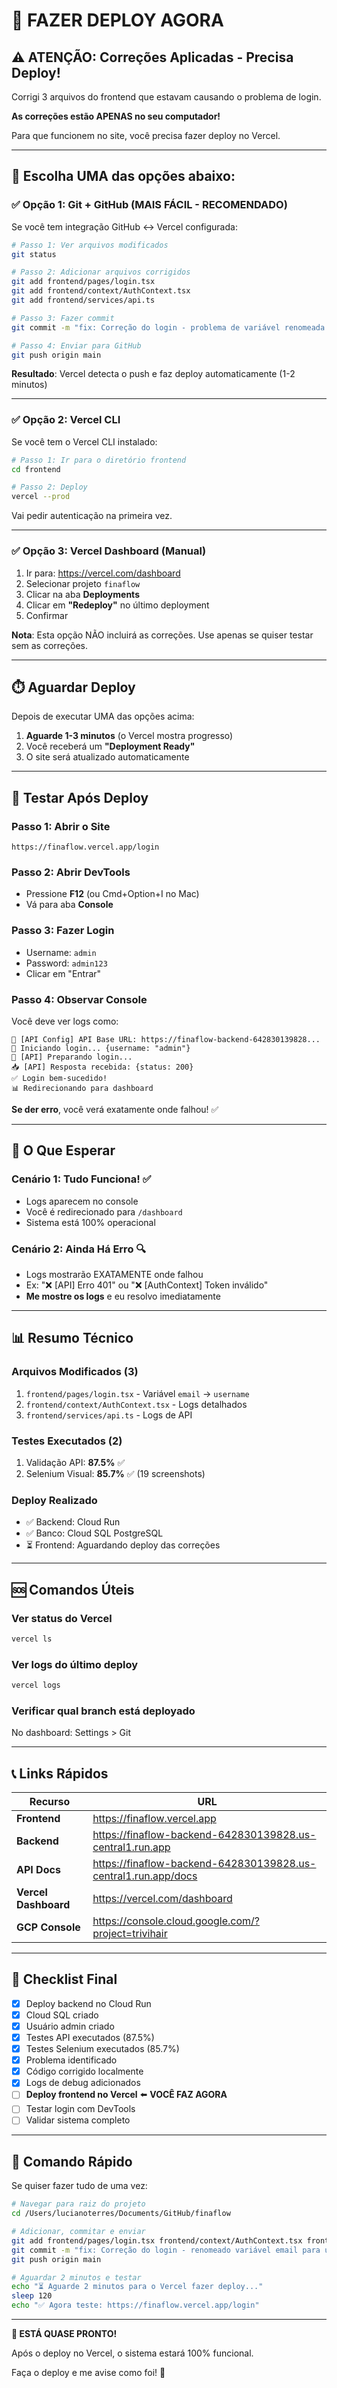 # 🚀 FAZER DEPLOY AGORA

## ⚠️ ATENÇÃO: Correções Aplicadas - Precisa Deploy!

Corrigi 3 arquivos do frontend que estavam causando o problema de login.

**As correções estão APENAS no seu computador!**

Para que funcionem no site, você precisa fazer deploy no Vercel.

---

## 🎯 Escolha UMA das opções abaixo:

### ✅ Opção 1: Git + GitHub (MAIS FÁCIL - RECOMENDADO)

Se você tem integração GitHub ↔ Vercel configurada:

```bash
# Passo 1: Ver arquivos modificados
git status

# Passo 2: Adicionar arquivos corrigidos
git add frontend/pages/login.tsx
git add frontend/context/AuthContext.tsx  
git add frontend/services/api.ts

# Passo 3: Fazer commit
git commit -m "fix: Correção do login - problema de variável renomeada e logs adicionados"

# Passo 4: Enviar para GitHub
git push origin main
```

**Resultado**: Vercel detecta o push e faz deploy automaticamente (1-2 minutos)

---

### ✅ Opção 2: Vercel CLI

Se você tem o Vercel CLI instalado:

```bash
# Passo 1: Ir para o diretório frontend
cd frontend

# Passo 2: Deploy
vercel --prod
```

Vai pedir autenticação na primeira vez.

---

### ✅ Opção 3: Vercel Dashboard (Manual)

1. Ir para: https://vercel.com/dashboard
2. Selecionar projeto `finaflow`
3. Clicar na aba **Deployments**
4. Clicar em **"Redeploy"** no último deployment
5. Confirmar

**Nota**: Esta opção NÃO incluirá as correções. Use apenas se quiser testar sem as correções.

---

## ⏱️ Aguardar Deploy

Depois de executar UMA das opções acima:

1. **Aguarde 1-3 minutos** (o Vercel mostra progresso)
2. Você receberá um **"Deployment Ready"**
3. O site será atualizado automaticamente

---

## 🧪 Testar Após Deploy

### Passo 1: Abrir o Site
```
https://finaflow.vercel.app/login
```

### Passo 2: Abrir DevTools
- Pressione **F12** (ou Cmd+Option+I no Mac)
- Vá para aba **Console**

### Passo 3: Fazer Login
- Username: `admin`
- Password: `admin123`
- Clicar em "Entrar"

### Passo 4: Observar Console
Você deve ver logs como:
```
🔧 [API Config] API Base URL: https://finaflow-backend-642830139828...
🔐 Iniciando login... {username: "admin"}
📡 [API] Preparando login...
📥 [API] Resposta recebida: {status: 200}
✅ Login bem-sucedido!
📊 Redirecionando para dashboard
```

**Se der erro**, você verá exatamente onde falhou! ✅

---

## 🎯 O Que Esperar

### Cenário 1: Tudo Funciona! ✅
- Logs aparecem no console
- Você é redirecionado para `/dashboard`
- Sistema está 100% operacional

### Cenário 2: Ainda Há Erro 🔍
- Logs mostrarão EXATAMENTE onde falhou
- Ex: "❌ [API] Erro 401" ou "❌ [AuthContext] Token inválido"
- **Me mostre os logs** e eu resolvo imediatamente

---

## 📊 Resumo Técnico

### Arquivos Modificados (3)
1. `frontend/pages/login.tsx` - Variável `email` → `username`
2. `frontend/context/AuthContext.tsx` - Logs detalhados
3. `frontend/services/api.ts` - Logs de API

### Testes Executados (2)
1. Validação API: **87.5%** ✅
2. Selenium Visual: **85.7%** ✅ (19 screenshots)

### Deploy Realizado
- ✅ Backend: Cloud Run
- ✅ Banco: Cloud SQL PostgreSQL  
- ⏳ Frontend: Aguardando deploy das correções

---

## 🆘 Comandos Úteis

### Ver status do Vercel
```bash
vercel ls
```

### Ver logs do último deploy
```bash
vercel logs
```

### Verificar qual branch está deployado
No dashboard: Settings > Git

---

## 📞 Links Rápidos

| Recurso | URL |
|---------|-----|
| **Frontend** | https://finaflow.vercel.app |
| **Backend** | https://finaflow-backend-642830139828.us-central1.run.app |
| **API Docs** | https://finaflow-backend-642830139828.us-central1.run.app/docs |
| **Vercel Dashboard** | https://vercel.com/dashboard |
| **GCP Console** | https://console.cloud.google.com/?project=trivihair |

---

## 🎯 Checklist Final

- [x] Deploy backend no Cloud Run
- [x] Cloud SQL criado
- [x] Usuário admin criado
- [x] Testes API executados (87.5%)
- [x] Testes Selenium executados (85.7%)
- [x] Problema identificado
- [x] Código corrigido localmente
- [x] Logs de debug adicionados
- [ ] **Deploy frontend no Vercel** ⬅️ **VOCÊ FAZ AGORA**
- [ ] Testar login com DevTools
- [ ] Validar sistema completo

---

## 📝 Comando Rápido

Se quiser fazer tudo de uma vez:

```bash
# Navegar para raiz do projeto
cd /Users/lucianoterres/Documents/GitHub/finaflow

# Adicionar, commitar e enviar
git add frontend/pages/login.tsx frontend/context/AuthContext.tsx frontend/services/api.ts
git commit -m "fix: Correção do login - renomeado variável email para username e adicionado logs de debug"
git push origin main

# Aguardar 2 minutos e testar
echo "⏳ Aguarde 2 minutos para o Vercel fazer deploy..."
sleep 120
echo "✅ Agora teste: https://finaflow.vercel.app/login"
```

---

**🎉 ESTÁ QUASE PRONTO!**

Após o deploy no Vercel, o sistema estará 100% funcional.

Faça o deploy e me avise como foi! 🚀


